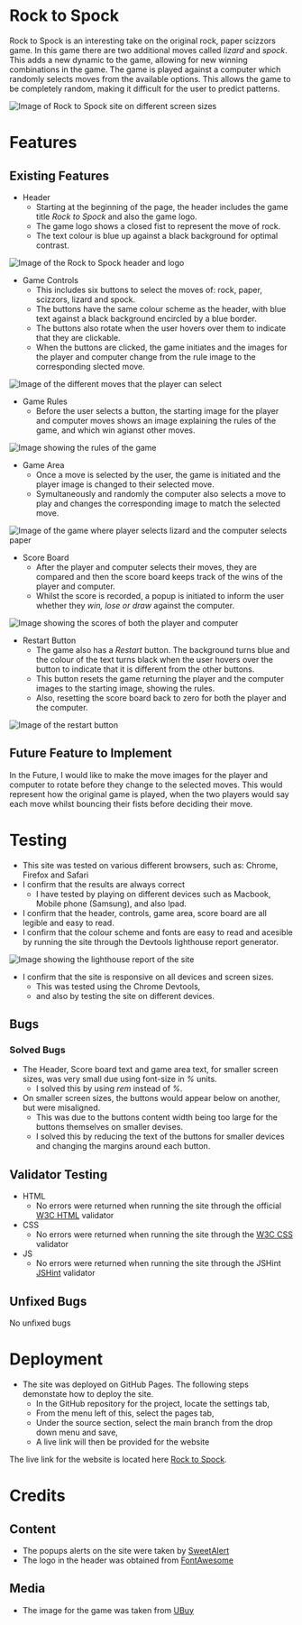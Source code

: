 # Rock to Spock
Rock to Spock is an interesting take on the original rock, paper scizzors game. In this game there are two additional moves called *lizard* and *spock*. This adds a new dynamic to the game, allowing for new winning combinations in the game. The game is played against a computer which randomly selects moves from the available options. This allows the game to be completely random, making it difficult for the user to predict patterns.

<img src="assets/images/responsive.png" alt="Image of Rock to Spock site on different screen sizes">

# Features

## Existing Features

- Header
    - Starting at the beginning of the page, the header includes the game title *Rock to Spock* and also the game logo.
    - The game logo shows a closed fist to represent the move of rock. 
    - The text colour is blue up against a black background for optimal contrast.  

<img src="assets/images/header.png" alt="Image of the Rock to Spock header and logo">

- Game Controls
    - This includes six buttons to select the moves of: rock, paper, scizzors, lizard and spock.
    - The buttons have the same colour scheme as the header, with blue text against a black background encircled by a blue border.
    - The buttons also rotate when the user hovers over them to indicate that they are clickable.
    - When the buttons are clicked, the game initiates and the images for the player and computer change from the rule image to the corresponding slected move.

<img src="assets/images/controls.png" alt="Image of the different moves that the player can select">

- Game Rules
    - Before the user selects a button, the starting image for the player and computer moves shows an image explaining the rules of the game, and which win agianst other moves.

<img src="assets/images/rules.png" alt="Image showing the rules of the game">

- Game Area
    - Once a move is selected by the user, the game is initiated and the player image is changed to their selected move.
    - Symultaneously and randomly the computer also selects a move to play and changes the corresponding image to match the selected move.

<img src="assets/images/moves.png" alt="Image of the game where player selects lizard and the computer selects paper">

- Score Board
    - After the player and computer selects their moves, they are compared and then the score board keeps track of the wins of the player and computer.
    - Whilst the score is recorded, a popup is initiated to inform the user whether they *win, lose or draw* against the computer.

<img src="assets/images/scores.png" alt="Image showing the scores of both the player and computer">

- Restart Button
    - The game also has a *Restart* button. The background turns blue and the colour of the text turns black when the user hovers over the button to indicate that it is different from the other buttons.
    - This button resets the game returning the player and the computer images to the starting image, showing the rules.
    - Also, resetting the score board back to zero for both the player and the computer.

<img src="assets/images/restart.png" alt="Image of the restart button">

## Future Feature to Implement

In the Future, I would like to make the move images for the player and computer to rotate before they change to the selected moves. This would represent how the original game is played, when the two players would say each move whilst bouncing their fists before deciding their move.

# Testing

- This site was tested on various different browsers, such as: Chrome, Firefox and Safari
- I confirm that the results are always correct
    - I have tested by playing on different devices such as Macbook, Mobile phone (Samsung), and also Ipad.
- I confirm that the header, controls, game area, score board are all legible and easy to read.
- I confirm that the colour scheme and fonts are easy to read and acesible by running the site through the Devtools lighthouse report generator.

<img src="assets/images/lighthouse.png" alt="Image showing the lighthouse report of the site">

- I confirm that the site is responsive on all devices and screen sizes. 
    - This was tested using the Chrome Devtools,
    - and also by testing the site on different devices.

## Bugs 
### Solved Bugs
- The Header, Score board text and game area text, for smaller screen sizes, was very small due using font-size in *%* units.
    - I solved this by using *rem* instead of *%*.
- On smaller screen sizes, the buttons would appear below on another, but were misaligned.
    - This was due to the buttons content width being too large for the buttons themselves on smaller devises.
    - I solved this by reducing the text of the buttons for smaller devices and changing the margins around each button.

## Validator Testing

- HTML
    - No errors were returned when running the site through the official [W3C HTML](https://validator.w3.org/nu/#textarea) validator
- CSS
    - No errors were returned when running the site through the [W3C CSS](https://jigsaw.w3.org/css-validator/validator) validator
- JS
    - No errors were returned when running the site through the JSHint [JSHint](https://jshint.com/) validator

## Unfixed Bugs
No unfixed bugs

# Deployment
- The site was deployed on GitHub Pages. The following steps demonstate how to deploy the site.
    - In the GitHub repository for the project, locate the settings tab,
    - From the menu left of this, select the pages tab,
    - Under the source section, select the main branch from the drop down menu and save,
    - A live link will then be provided for the website

The live link for the website is located here [Rock to Spock](https://reececilon.github.io/project-2/).

# Credits 
## Content
- The popups alerts on the site were taken by [SweetAlert](https://sweetalert.js.org/)
- The logo in the header was obtained from [FontAwesome](https://fontawesome.com/v5.15/icons/instagram?style=brands)

## Media
- The image for the game was taken from [UBuy](https://www.ubuy.co.in/search/index/view/product/B07D1CCBXG/s/rock-paper-scissors-lizard-spock-funny-nerd-tv-show-t-shirt/store/store/kk/dp?ref_p=dp-rp)